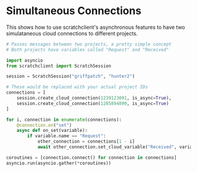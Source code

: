 # Simultaneous Connections

This shows how to use scratchclient's asynchronous features to have two simulataneous cloud connections to different projects.

```python title="message_passer.py"
# Passes messages between two projects, a pretty simple concept
# Both projects have variables called "Request" and "Received"

import asyncio
from scratchclient import ScratchSession

session = ScratchSession("griffpatch", "hunter2")

# These would be replaced with your actual project IDs
connections = [
    session.create_cloud_connection(1239123091, is_async=True), 
    session.create_cloud_connection(1285894890, is_async=True)
]

for i, connection in enumerate(connections):
    @connection.on("set")
    async def on_set(variable):
        if variable.name == "Request":
            other_connection = connections[1 - i]
            await other_connection.set_cloud_variable("Received", variable.value)

coroutines = [connection.connect() for connection in connections]
asyncio.run(asyncio.gather(*coroutines))
```
